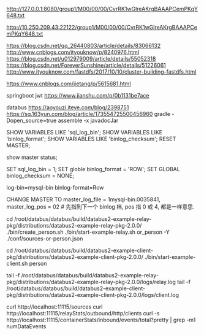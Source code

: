 http://127.0.0.1:8080/group1/M00/00/00/CvrRK1wGlreAKrgBAAAPCemPKqY648.txt


http://10.250.209.43:22122/group1/M00/00/00/CvrRK1wGlreAKrgBAAAPCemPKqY648.txt
 


https://blog.csdn.net/qq_26440803/article/details/83066132
http://www.cnblogs.com/ityouknow/p/8240976.html
https://blog.csdn.net/u012979009/article/details/55052318
https://blog.csdn.net/ForeverSunshine/article/details/51226061
http://www.ityouknow.com/fastdfs/2017/10/10/cluster-building-fastdfs.html

https://www.cnblogs.com/jietang/p/5615681.html

springboot jwt
https://www.jianshu.com/p/0b1131be7ace

databus
https://aoyouzi.iteye.com/blog/2398751
https://sq.163yun.com/blog/article/173554725500456960
gradle -Dopen_source=true assemble -x javadocJar

SHOW VARIABLES LIKE 'sql_log_bin';
SHOW VARIABLES LIKE 'binlog_format';
SHOW VARIABLES LIKE 'binlog_checksum';
RESET MASTER;

show master status;

SET sql_log_bin = 1;
SET globle binlog_format = 'ROW';
SET GLOBAL binlog_checksum = NONE;


log-bin=mysql-bin
binlog-format=Row


CHANGE MASTER TO master_log_file = 1mysql-bin.0035841, master_log_pos = 02 # 先指到下一个 binlog 档, pos 指 0 或 4, 都是一样意思.


cd /root/databus/databus/build/databus2-example-relay-pkg/distributions/databus2-example-relay-pkg-2.0.0/
 ./bin/create_person.sh
 ./bin/start-example-relay.sh or_person -Y ./conf/sources-or-person.json
 
 
cd /root/databus/databus/build/databus2-example-client-pkg/distributions/databus2-example-client-pkg-2.0.0/
 ./bin/start-example-client.sh person

tail -f /root/databus/databus/build/databus2-example-relay-pkg/distributions/databus2-example-relay-pkg-2.0.0/logs/relay.log
tail -f /root/databus/databus/build/databus2-example-client-pkg/distributions/databus2-example-client-pkg-2.0.0/logs/client.log



curl  http://localhost:11115/sources
curl http://localhost:11115/relayStats/outbound/http/clients
curl -s http://localhost:11115/containerStats/inbound/events/total?pretty |  grep -m1 numDataEvents